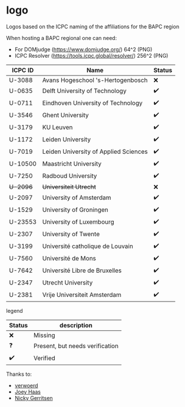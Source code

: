 # logo

Logos based on the ICPC naming of the affiliations for the BAPC region

When hosting a BAPC regional one can need:

- For DOMjudge (https://www.domjudge.org/) 64^2 (PNG)
- ICPC Resolver (https://tools.icpc.global/resolver/) 256^2 (PNG)

| ICPC ID    | Name                                  | Status             |
|------------|---------------------------------------|--------------------|
| U-3088     | Avans Hogeschool 's-Hertogenbosch     | :x:                |
| U-0635     | Delft University of Technology        | :heavy_check_mark: |
| U-0711     | Eindhoven University of Technology    | :heavy_check_mark: |
| U-3546     | Ghent University                      | :heavy_check_mark: |
| U-3179     | KU Leuven                             | :heavy_check_mark: |
| U-1172     | Leiden University                     | :heavy_check_mark: |
| U-7019     | Leiden University of Applied Sciences | :heavy_check_mark: |
| U-10500    | Maastricht University                 | :heavy_check_mark: |
| U-7250     | Radboud University                    | :heavy_check_mark: |
| ~~U-2096~~ | ~~Universiteit Utrecht~~              | :x:                |
| U-2097     | University of Amsterdam               | :heavy_check_mark: |
| U-1529     | University of Groningen               | :heavy_check_mark: |
| U-23553    | University of Luxembourg              | :heavy_check_mark: |
| U-2307     | University of Twente                  | :heavy_check_mark: |
| U-3199     | Université catholique de Louvain      | :heavy_check_mark: |
| U-7560     | Université de Mons                    | :heavy_check_mark: |
| U-7642     | Université Libre de Bruxelles         | :heavy_check_mark: |
| U-2347     | Utrecht University                    | :heavy_check_mark: |
| U-2381     | Vrije Universiteit Amsterdam          | :heavy_check_mark: |


legend

| Status             | description                     |
|--------------------|---------------------------------|
| :x:                | Missing                         |
| :question:         | Present, but needs verification |
| :heavy_check_mark: | Verified                        |

Thanks to:

- [verwoerd](https://github.com/verwoerd)
- [Joey Haas](https://github.com/0xJoey)
- [Nicky Gerritsen](https://github.com/nickygerritsen)
